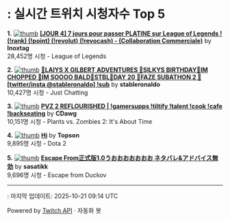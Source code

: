 # : 실시간 트위치 시청자수 Top 5

**1.** [![thumb](https://static-cdn.jtvnw.net/previews-ttv/live_user_inoxtag-320x180.jpg)](https://twitch.tv/Inoxtag)
**[[JOUR 4] 7 jours pour passer PLATINE sur League of Legends ! (!rank) (!point) (!revolut) (!revocash) - (Collaboration Commerciale)](https://twitch.tv/Inoxtag)** by **Inoxtag**<br>28,452명 시청  - League of Legends

**2.** [![thumb](https://static-cdn.jtvnw.net/previews-ttv/live_user_stableronaldo-320x180.jpg)](https://twitch.tv/stableronaldo)
**[🗽LAIYS X GILBERT ADVENTURES 🗽SILKYS BIRTHDAY🗽IM CHOPPED 🗽IM SOOOO BALD🗽STBL🗽DAY 20 🗽FAZE SUBATHON 2 🗽[twitter/insta @stableronaldo] !sub](https://twitch.tv/stableronaldo)** by **stableronaldo**<br>10,427명 시청  - Just Chatting

**3.** [![thumb](https://static-cdn.jtvnw.net/previews-ttv/live_user_cdawg-320x180.jpg)](https://twitch.tv/CDawg)
**[PVZ 2 REFLOURISHED | !gamersupps !tiltify !talent !cook !cafe !backseating](https://twitch.tv/CDawg)** by **CDawg**<br>10,151명 시청  - Plants vs. Zombies 2: It's About Time

**4.** [![thumb](https://static-cdn.jtvnw.net/previews-ttv/live_user_topson-320x180.jpg)](https://twitch.tv/Topson)
**[Hi](https://twitch.tv/Topson)** by **Topson**<br>9,895명 시청  - Dota 2

**5.** [![thumb](https://static-cdn.jtvnw.net/previews-ttv/live_user_sasatikk-320x180.jpg)](https://twitch.tv/sasatikk)
**[Escape From正式版1.0うおおおおおおお ネタバレ&アドバイス無効](https://twitch.tv/sasatikk)** by **sasatikk**<br>9,696명 시청  - Escape from Duckov


---
: 마지막 업데이트: 2025-10-21 09:14 UTC

Powered by [Twitch API](https://dev.twitch.tv/docs/api/reference) · 자동화 봇
